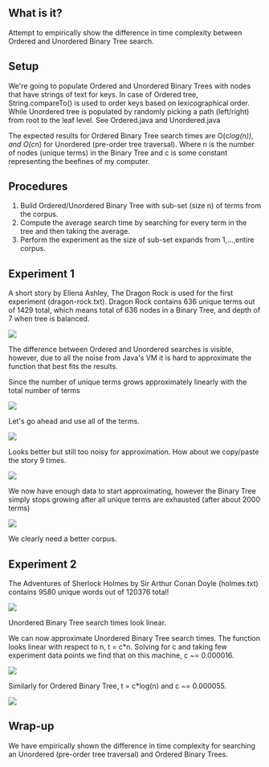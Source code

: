 ## What is it?
Attempt to empirically show the difference in time complexity between Ordered and Unordered Binary Tree search.

## Setup
We're going to populate Ordered and Unordered Binary Trees with nodes that have strings of text for keys. In case of Ordered tree,
String.compareTo() is used to order keys based on lexicographical order. While Unordered tree is populated by randomly
picking a path (left/right) from root to the leaf level. See Ordered.java and Unordered.java

The expected results for Ordered Binary Tree search times are O(c*log(n)), and O(c*n) for Unordered (pre-order tree traversal).
Where n is the number of nodes (unique terms) in the Binary Tree and c is some constant representing the beefines of my computer.

## Procedures
1. Build Ordered/Unordered Binary Tree with sub-set (size n) of terms from the corpus.
2. Compute the average search time by searching for every term in the tree and then taking the average.
3. Perform the experiment as the size of sub-set expands from 1,...,entire corpus.

## Experiment 1
A short story by Ellena Ashley, The Dragon Rock is used for the first experiment (dragon-rock.txt).
Dragon Rock contains 636 unique terms out of 1429 total, which means total of 636 nodes in a Binary Tree, and depth of 7 when tree is balanced.

![](https://github.com/vitalius/BinaryTree/raw/master/graphs/dragon-fig1.png)

The difference between Ordered and Unordered searches is visible, however, due to all the noise from Java's VM it is hard
to approximate the function that best fits the results.

Since the number of unique terms grows approximately linearly with the total number of terms

![](https://github.com/vitalius/BinaryTree/raw/master/graphs/dragon-fig2.png)

Let's go ahead and use all of the terms.

![](https://github.com/vitalius/BinaryTree/raw/master/graphs/dragon-fig3.png)

Looks better but still too noisy for approximation. How about we copy/paste the story 9 times.

![](https://github.com/vitalius/BinaryTree/raw/master/graphs/dragon-fig4.png)

We now have enough data to start approximating, however the Binary Tree simply stops growing after all unique terms are exhausted
(after about 2000 terms)

![](https://github.com/vitalius/BinaryTree/raw/master/graphs/dragon-fig5.png)

We clearly need a better corpus.

## Experiment 2
The Adventures of Sherlock Holmes by Sir Arthur Conan Doyle (holmes.txt) contains 9580 unique words out of 120376 total!

![](https://github.com/vitalius/BinaryTree/raw/master/graphs/holmes-fig1.png)

Unordered Binary Tree search times look linear.

We can now approximate Unordered Binary Tree search times. The function looks linear with respect to n, t = c*n.
Solving for c and taking few experiment data points we find that on this machine, c ~= 0.000016.

![](https://github.com/vitalius/BinaryTree/raw/master/graphs/holmes-fig4.png)

Similarly for Ordered Binary Tree, t = c*log(n) and c ~= 0.000055.

![](https://github.com/vitalius/BinaryTree/raw/master/graphs/holmes-fig5.png)

## Wrap-up
We have empirically shown the difference in time complexity for searching an Unordered (pre-order tree traversal) and Ordered Binary Trees.